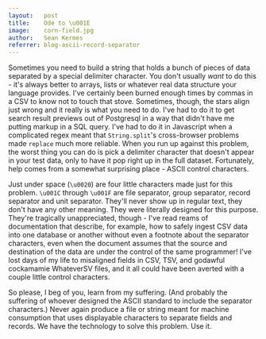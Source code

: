 ```yaml
---
layout:   post
title:    Ode to \u001E
image:    corn-field.jpg
author:   Sean Kermes
referrer: blog-ascii-record-separator
---
```


Sometimes you need to build a string that holds a bunch of pieces of data
separated by a special delimiter character.  You don't usually *want* to do this -
it's always better to arrays, lists or whatever real data structure your
language provides.  I've certainly been burned enough times by commas in a CSV
to know not to touch that stove.  Sometimes, though, the stars align just wrong
and it really is what you need to do.  I've had to do it to get search result
previews out of Postgresql in a way that didn't have me putting markup in a
SQL query.  I've had to do it in Javascript when a complicated regex meant that
`String.split`'s cross-browser problems made `replace` much more reliable.  When
you run up against this problem, the worst thing you can do is pick a delimiter
character that doesn't appear in your test data, only to have it pop right up
in the full dataset.  Fortunately, help comes from a somewhat surprising place -
ASCII control characters.

Just under space (`\u0020`) are four little characters made just for this
problem.  `\u001C` through `\u001F` are file separator, group separator, record
separator and unit separator.  They'll never show up in regular text, they
don't have any other meaning.  They were literally designed for this purpose.
They're tragically unappreciated, though - I've read reams of
documentation that describe, for example, how to safely ingest CSV data into
one database or another without even a footnote about the separator characters,
even when the document assumes that the source and destination of the data are
under the control of the same programmer!  I've lost days of my life to
misaligned fields in CSV, TSV, and godawful cockamamie WhateverSV files, and it
all could have been averted with a couple little control characters.

So please, I beg of you, learn from my suffering.  (And probably the suffering
of whoever designed the ASCII standard to include the separator characters.)
Never again produce a file or string meant for machine consumption that uses
displayable characters to separate fields and records.  We have the technology
to solve this problem.  Use it.
